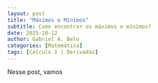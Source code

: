 ```yaml
---
layout: post
title: "Máximos e Mínimos"
subtitle: Como encontrar os máximos e mínimos?
date: 2025-10-12
author: Gabriel A. Belo
categories: [Matemática]
tags: [Cálculo I | Derivadas]
---
```


Nesse post, vamos 